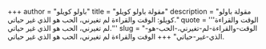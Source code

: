 +++
author = "باولو كويلو"
title = "مقولة باولو كويلو"
description = "مقولة باولو كويلو: الوقت والقراءة لم تغيرني، الحب هو الذي غير حياتي."
quote = '''الوقت والقراءة لم تغيرني، الحب هو الذي غير حياتي.'''
slug = "الوقت-والقراءة-لم-تغيرني،-الحب-هو-الذي-غير-حياتي"
+++
الوقت والقراءة لم تغيرني، الحب هو الذي غير حياتي.
